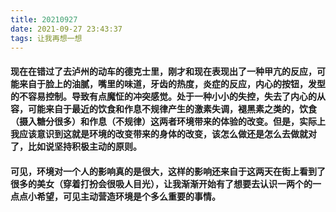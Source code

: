 ```yaml
---
title: 20210927
date: 2021-09-27 23:43:37
tags: 让我再想一想
---
```

#### 现在在错过了去泸州的动车的德克士里，刚才和现在表现出了一种甲亢的反应，可能来自于脸上的油腻，嘴里的味道，牙齿的热度，炎症的反应，内心的按钮，发型的不容易控制。导致有点魔怔的冲突感觉。处于一种小小的失控，失去了内心的从容，可能来自于最近的饮食和作息不规律产生的激素失调，褪黑素之类的，饮食（摄入糖分很多）和作息（不规律）这两者环境带来的体验的改变。但是，实际上我应该意识到这就是环境的改变带来的身体的改变，该怎么做还是怎么去做就对了，比如说坚持积极主动的原则。
#### 可见，环境对一个人的影响真的是很大，这样的影响还来自于这两天在街上看到了很多的美女（穿着打扮会很吸人目光），让我渐渐开始有了想要去认识一两个的一点点小希望，可见主动营造环境是个多么重要的事情。